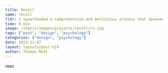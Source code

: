 ```yaml
---
title: Recoll
name: recoll
tldr: I spearheaded a comprehensive and meticulous process that spanned over two years.
time: 6 min
image: /static/images/projects/recoll/rc.jpg
tags: ["post", "design", "psychology"]
categories: ["design", "psychology"]
date: 2023-11-07
layout: layouts/post.njk
author: Thomas Mott
---
```


reec
